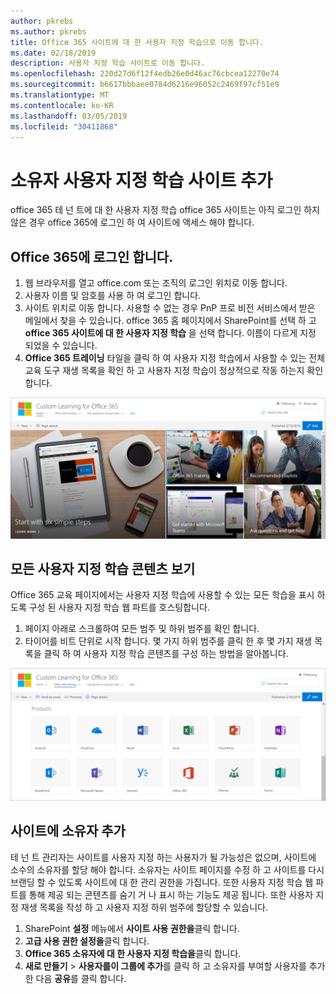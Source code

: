 ```yaml
---
author: pkrebs
ms.author: pkrebs
title: Office 365 사이트에 대 한 사용자 지정 학습으로 이동 합니다.
ms.date: 02/18/2019
description: 사용자 지정 학습 사이트로 이동 합니다.
ms.openlocfilehash: 220d27d6f12f4edb26e0d46ac76cbcea12270e74
ms.sourcegitcommit: b6617bbbaee0784d6216e96052c2469f97cf51e9
ms.translationtype: MT
ms.contentlocale: ko-KR
ms.lasthandoff: 03/05/2019
ms.locfileid: "30411868"
---
```

# <a name="add-owners-custom-learning-site"></a>소유자 사용자 지정 학습 사이트 추가

office 365 테 넌 트에 대 한 사용자 지정 학습 office 365 사이트는 아직 로그인 하지 않은 경우 office 365에 로그인 하 여 사이트에 액세스 해야 합니다. 

## <a name="sign-in-to-office-365"></a>Office 365에 로그인 합니다. 

1.  웹 브라우저를 열고 office.com 또는 조직의 로그인 위치로 이동 합니다. 
2.  사용자 이름 및 암호를 사용 하 여 로그인 합니다.
3.  사이트 위치로 이동 합니다. 사용할 수 없는 경우 PnP 프로 비전 서비스에서 받은 메일에서 찾을 수 있습니다. office 365 홈 페이지에서 SharePoint를 선택 하 고 **office 365 사이트에 대 한 사용자 지정 학습** 을 선택 합니다. 이름이 다르게 지정 되었을 수 있습니다. 
5. **Office 365 트레이닝** 타일을 클릭 하 여 사용자 지정 학습에서 사용할 수 있는 전체 교육 도구 재생 목록을 확인 하 고 사용자 지정 학습이 정상적으로 작동 하는지 확인 합니다. 

![cg-goto-.png](media/cg-goto.png)

## <a name="view-all-the-custom-learning-content"></a>모든 사용자 지정 학습 콘텐츠 보기
Office 365 교육 페이지에서는 사용자 지정 학습에 사용할 수 있는 모든 학습을 표시 하도록 구성 된 사용자 지정 학습 웹 파트를 호스팅합니다. 

1. 페이지 아래로 스크롤하여 모든 범주 및 하위 범주를 확인 합니다.
2. 타이어를 비트 단위로 시작 합니다. 몇 가지 하위 범주를 클릭 한 후 몇 가지 재생 목록을 클릭 하 여 사용자 지정 학습 콘텐츠를 구성 하는 방법을 알아봅니다. 

![cg-gotoall-.png](media/cg-gotoall.png)

## <a name="add-owners-to-site"></a>사이트에 소유자 추가
테 넌 트 관리자는 사이트를 사용자 지정 하는 사용자가 될 가능성은 없으며, 사이트에 소수의 소유자를 할당 해야 합니다. 소유자는 사이트 페이지를 수정 하 고 사이트를 다시 브랜딩 할 수 있도록 사이트에 대 한 관리 권한을 가집니다. 또한 사용자 지정 학습 웹 파트를 통해 제공 되는 콘텐츠를 숨기 거 나 표시 하는 기능도 제공 됩니다. 또한 사용자 지정 재생 목록을 작성 하 고 사용자 지정 하위 범주에 할당할 수 있습니다.  

1. SharePoint **설정** 메뉴에서 **사이트 사용 권한을**클릭 합니다.
2. **고급 사용 권한 설정을**클릭 합니다.
3. **Office 365 소유자에 대 한 사용자 지정 학습을**클릭 합니다.
4. **새로 만들기** > **사용자를이 그룹에 추가**를 클릭 하 고 소유자를 부여할 사용자를 추가한 다음 **공유**를 클릭 합니다.

